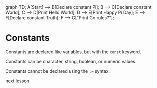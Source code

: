 <div id="chart" class="mermaid">
graph TD;
A[Start] --> B[Declare constant Pi];
B --> C[Declare constant World];
C --> D[Print Hello World];
D --> E[Print Happy Pi Day];
E --> F[Declare constant Truth];
F --> G["Print Go rules?"];
</div>

# Constants
Constants are declared like variables, but with the `const` keyword.

Constants can be character, string, boolean, or numeric values.

Constants cannot be declared using the `:=` syntax.

<a onclick="nextOpen()">next lesson</a>
